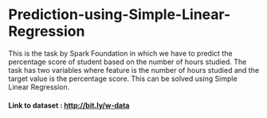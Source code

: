 # Prediction-using-Simple-Linear-Regression
 This is the task by Spark Foundation in which we have to predict the percentage score of student based on the number of hours studied. The task has two variables where feature is the number of hours studied and the target value is the percentage score. This can be solved using Simple Linear Regression.

#### Link to dataset : http://bit.ly/w-data
